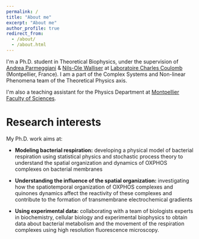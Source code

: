 ```yaml
---
permalink: /
title: "About me"
excerpt: "About me"
author_profile: true
redirect_from: 
  - /about/
  - /about.html
---
```


I'm a Ph.D. student in Theoretical Biophysics, under the supervision of [Andrea Parmeggiani](https://www.linkedin.com/in/andrea-parmeggiani-9600616/?originalSubdomain=fr) & [Nils-Ole Walliser](https://sites.google.com/view/nils-ole-walliser) at [Laboratoire Charles Coulomb](https://coulomb.umontpellier.fr) (Montpellier, France). I am a part of the Complex Systems and Non-linear Phenomena team of the Theoretical Physics axis.

I'm also a teaching assistant for the Physics Department at [Montpellier Faculty of Sciences](https://sciences.edu.umontpellier.fr).

Research interests
======

My Ph.D. work aims at:

- <b>Modeling bacterial respiration:</b> developing a physical model of bacterial respiration using statistical physics and stochastic process theory to understand the spatial organization and dynamics of OXPHOS complexes on bacterial membranes

- <b>Understanding the influence of the spatial organization:</b> investigating how the spatiotemporal organization of OXPHOS complexes and quinones dynamics affect the reactivity of these complexes and contribute to the formation of transmembrane electrochemical gradients

- <b>Using experimental data:</b> collaborating with a team of biologists experts in biochemistry, cellular biology and experimental biophysics to obtain data about bacterial metabolism and the movement of the respiration complexes using high resolution fluorescence microscopy.
